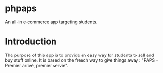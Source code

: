 phpaps
======

An all-in e-commerce app targeting students.

Introduction
============

The purpose of this app is to provide an easy way for 
students to sell and buy stuff online. It is based on 
the french way to give things away : "PAPS - Premier 
arrivé, premier servie".
